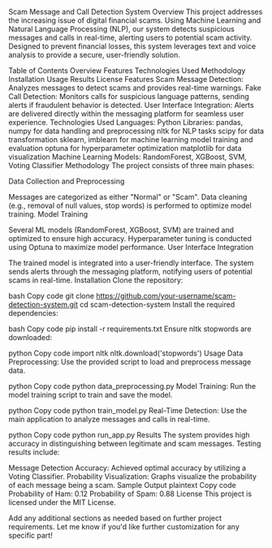 Scam Message and Call Detection System
Overview
This project addresses the increasing issue of digital financial scams. Using Machine Learning and Natural Language Processing (NLP), our system detects suspicious messages and calls in real-time, alerting users to potential scam activity. Designed to prevent financial losses, this system leverages text and voice analysis to provide a secure, user-friendly solution.

Table of Contents
Overview
Features
Technologies Used
Methodology
Installation
Usage
Results
License
Features
Scam Message Detection: Analyzes messages to detect scams and provides real-time warnings.
Fake Call Detection: Monitors calls for suspicious language patterns, sending alerts if fraudulent behavior is detected.
User Interface Integration: Alerts are delivered directly within the messaging platform for seamless user experience.
Technologies Used
Languages: Python
Libraries:
pandas, numpy for data handling and preprocessing
nltk for NLP tasks
scipy for data transformation
sklearn, imblearn for machine learning model training and evaluation
optuna for hyperparameter optimization
matplotlib for data visualization
Machine Learning Models: RandomForest, XGBoost, SVM, Voting Classifier
Methodology
The project consists of three main phases:

Data Collection and Preprocessing

Messages are categorized as either "Normal" or "Scam".
Data cleaning (e.g., removal of null values, stop words) is performed to optimize model training.
Model Training

Several ML models (RandomForest, XGBoost, SVM) are trained and optimized to ensure high accuracy.
Hyperparameter tuning is conducted using Optuna to maximize model performance.
User Interface Integration

The trained model is integrated into a user-friendly interface.
The system sends alerts through the messaging platform, notifying users of potential scams in real-time.
Installation
Clone the repository:

bash
Copy code
git clone https://github.com/your-username/scam-detection-system.git
cd scam-detection-system
Install the required dependencies:

bash
Copy code
pip install -r requirements.txt
Ensure nltk stopwords are downloaded:

python
Copy code
import nltk
nltk.download('stopwords')
Usage
Data Preprocessing: Use the provided script to load and preprocess message data.

python
Copy code
python data_preprocessing.py
Model Training: Run the model training script to train and save the model.

python
Copy code
python train_model.py
Real-Time Detection: Use the main application to analyze messages and calls in real-time.

python
Copy code
python run_app.py
Results
The system provides high accuracy in distinguishing between legitimate and scam messages. Testing results include:

Message Detection Accuracy: Achieved optimal accuracy by utilizing a Voting Classifier.
Probability Visualization: Graphs visualize the probability of each message being a scam.
Sample Output
plaintext
Copy code
Probability of Ham: 0.12
Probability of Spam: 0.88
License
This project is licensed under the MIT License.

Add any additional sections as needed based on further project requirements. Let me know if you'd like further customization for any specific part!
